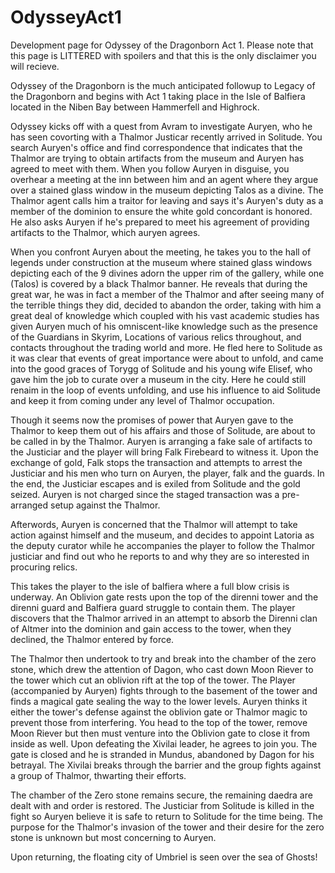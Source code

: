 # OdysseyAct1
Development page for Odyssey of the Dragonborn Act 1. Please note that this page is LITTERED with spoilers and that this is the only disclaimer you will recieve.

Odyssey of the Dragonborn is the much anticipated followup to Legacy of the Dragonborn and begins with Act 1 taking place in the Isle of Balfiera located in the Niben Bay between Hammerfell and Highrock. 

Odyssey kicks off with a quest from Avram to investigate Auryen, who he has seen covorting with a Thalmor Justicar recently arrived in Solitude. You search Auryen's office and find correspondence that indicates that the Thalmor are trying to obtain artifacts from the museum and Auryen has agreed to meet with them. When you follow Auryen in disguise, you overhear a meeting at the inn between him and an agent where they argue over a stained glass window in the museum depicting Talos as a divine. The Thalmor agent calls him a traitor for leaving and says it's Auryen's duty as a member of the dominion to ensure the white gold concordant is honored. He also asks Auryen if he's prepared to meet his agreement of providing artifacts to the Thalmor, which auryen agrees.

When you confront Auryen about the meeting, he takes you to the hall of legends under construction at the museum where stained glass windows depicting each of the 9 divines adorn the upper rim of the gallery, while one (Talos) is covered by a black Thalmor banner. He reveals that during the great war, he was in fact a member of the Thalmor and after seeing many of the terrible things they did, decided to abandon the order, taking with him a great deal of knowledge which coupled with his vast academic studies has given Auryen much of his omniscent-like knowledge such as the presence of the Guardians in Skyrim, Locations of various relics throughout, and contacts throughout the trading world and more. He fled here to Solitude as it was clear that events of great importance were about to unfold, and came into the good graces of Torygg of Solitude and his young wife Elisef, who gave him the job to curate over a museum in the city. Here he could still renaim in the loop of events unfolding, and use his influence to aid Solitude and keep it from coming under any level of Thalmor occupation. 

Though it seems now the promises of power that Auryen gave to the Thalmor to keep them out of his affairs and those of Solitude, are about to be called in by the Thalmor. Auryen is arranging a fake sale of artifacts to the Justiciar and the player will bring Falk Firebeard to witness it. Upon the exchange of gold, Falk stops the transaction and attempts to arrest the Justiciar and his men who turn on Auryen, the player, falk and the guards. In the end, the Justiciar escapes and is exiled from Solitude and the gold seized. Auryen is not charged since the staged transaction was a pre-arranged setup against the Thalmor. 

Afterwords, Auryen is concerned that the Thalmor will attempt to take action against himself and the museum, and decides to appoint Latoria as the deputy curator while he accompanies the player to follow the Thalmor justiciar and find out who he reports to and why they are so interested in procuring relics.

This takes the player to the isle of balfiera where a full blow crisis is underway. An Oblivion gate rests upon the top of the direnni tower and the direnni guard and Balfiera guard struggle to contain them. The player discovers that the Thalmor arrived in an attempt to absorb the Direnni clan of Altmer into the dominion and gain access to the tower, when they declined, the Thalmor entered by force.

The Thalmor then undertook to try and break into the chamber of the zero stone, which drew the attention of Dagon, who cast down Moon Riever to the tower which cut an oblivion rift at the top of the tower. The Player (accompanied by Auryen) fights through to the basement of the tower and finds a magical gate sealing the way to the lower levels. Auryen thinks it either the tower's defense against the oblivion gate or Thalmor magic to prevent those from interfering. You head to the top of the tower, remove Moon Riever but then must venture into the Oblivion gate to close it from inside as well. Upon defeating the Xivilai leader, he agrees to join you. The gate is closed and he is stranded in Mundus, abandoned by Dagon for his betrayal. The Xivilai breaks through the barrier and the group fights against a group of Thalmor, thwarting their efforts.

The chamber of the Zero stone remains secure, the remaining daedra are dealt with and order is restored. The Justiciar from Solitude is killed in the fight so Auryen believe it is safe to return to Solitude for the time being. The purpose for the Thalmor's invasion of the tower and their desire for the zero stone is unknown but most concerning to Auryen.

Upon returning, the floating city of Umbriel is seen over the sea of Ghosts!
